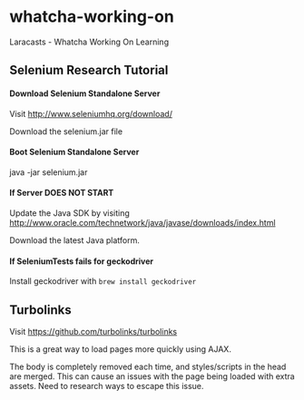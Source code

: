 # whatcha-working-on
Laracasts - Whatcha Working On Learning


## Selenium Research Tutorial

#### Download Selenium Standalone Server
Visit http://www.seleniumhq.org/download/

Download the selenium.jar file

#### Boot Selenium Standalone Server
java -jar selenium.jar

#### If Server DOES NOT START
Update the Java SDK by visiting http://www.oracle.com/technetwork/java/javase/downloads/index.html

Download the latest Java platform.

#### If SeleniumTests fails for geckodriver
Install geckodriver with `brew install geckodriver`


## Turbolinks
Visit https://github.com/turbolinks/turbolinks

This is a great way to load pages more quickly using AJAX.

The body is completely removed each time, and styles/scripts in the head are merged. This can cause an issues
with the page being loaded with extra assets. Need to research ways to escape this issue.
